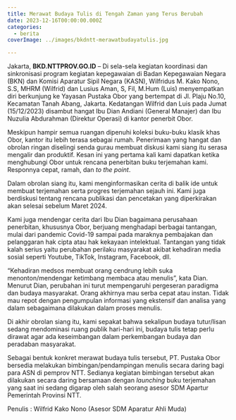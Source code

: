 ```yaml
---
title: Merawat Budaya Tulis di Tengah Zaman yang Terus Berubah
date: 2023-12-16T00:00:00.000Z
categories:
  - berita
coverImage: ../images/bkdntt-merawatbudayatulis.jpg

---
```


Jakarta, **BKD.NTTPROV.GO.ID** – Di sela-sela kegiatan koordinasi dan sinkronisasi program kegiatan kepegawaian di Badan Kepegawaian Negara (BKN) dan Komisi Aparatur Sipil Negara (KASN), Wilfridus M. Kako Nono, S.S, MHRM (Wilfrid) dan Lusius Aman, S, Fil, M.Hum (Luis) menyempatkan diri berkunjung ke Yayasan Pustaka Obor yang bertempat di Jl. Plaju No.10, Kecamatan Tanah Abang, Jakarta. Kedatangan Wilfrid dan Luis pada Jumat (15/12/2023) disambut hangat Ibu Dian Andiani (General Manajer) dan Ibu Nuzulia Abdurahman (Direktur Operasi) di kantor penerbit Obor.

Meskipun hampir semua ruangan dipenuhi koleksi buku-buku klasik khas Obor, kantor itu lebih terasa sebagai rumah. Penerimaan yang hangat dan obrolan ringan diselingi senda gurau membuat diskusi kami siang itu serasa mengalir dan produktif. Kesan ini yang pertama kali kami dapatkan ketika menghubungi Obor untuk rencana penerbitan buku terjemahan kami. Responnya cepat, ramah, dan *to the point*.

Dalam obrolan siang itu, kami menginformasikan cerita di balik ide untuk membuat terjemahan serta progres terjemahan sejauh ini. Kami juga berdiskusi tentang rencana publikasi dan pencetakan yang diperkirakan akan selesai sebelum Maret 2024.

Kami juga mendengar cerita dari Ibu Dian bagaimana perusahaan penerbitan, khususnya Obor, berjuang menghadapi berbagai tantangan, mulai dari pandemic Covid-19 sampai pada maraknya pembajakan dan pelanggaran hak cipta atau hak kekayaan intelektual. Tantangan yang tidak kalah serius yaitu perubahan perilaku masyarakat akibat kehadiran media sosial seperti Youtube, TikTok, Instagram, Facebook, dll.

“Kehadiran medsos membuat orang cendrung lebih suka menonton/mendengar ketimbang membaca atau menulis”, kata Dian. Menurut Dian, perubahan ini turut mempengaruhi pergeseran paradigma dan budaya masyarakat. Orang akhirnya mau serba cepat atau instan. Tidak mau repot dengan pengumpulan informasi yang ekstensif dan analisa yang dalam sebagaimana dilakukan dalam proses menulis.

Di akhir obrolan siang itu, kami sepakat bahwa sekalipun budaya tutur/lisan sedang mendominasi ruang publik hari-hari ini, budaya tulis tetap perlu dirawat agar ada keseimbangan dalam perkembangan budaya dan peradaban masyarakat.

Sebagai bentuk konkret merawat budaya tulis tersebut, PT. Pustaka Obor bersedia melakukan bimbingan/pendampingan menulis secara daring bagi para ASN di pemprov NTT. Sedianya kegiatan bimbingan tersebut akan dilakukan secara daring bersamaan dengan *launching* buku terjemahan yang saat ini sedang digarap oleh salah seorang asesor SDM Apartur Pemerintah Provinsi NTT.

Penulis : Wilfrid Kako Nono (Asesor SDM Aparatur Ahli Muda)
